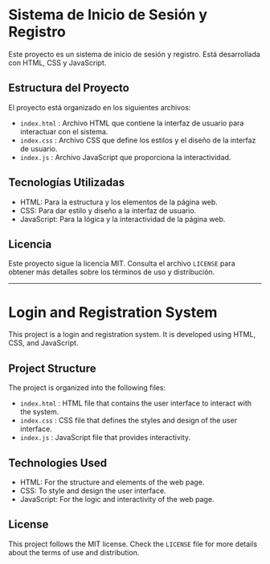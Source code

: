 # Sistema de Inicio de Sesión y Registro

Este proyecto es un sistema de inicio de sesión y registro.
Está desarrollada con HTML, CSS y JavaScript.


## Estructura del Proyecto

El proyecto está organizado en los siguientes archivos:

- `index.html` : Archivo HTML que contiene la interfaz de usuario para interactuar con el sistema.
- `index.css` : Archivo CSS que define los estilos y el diseño de la interfaz de usuario.
- `index.js` : Archivo JavaScript que proporciona la interactividad.


## Tecnologías Utilizadas

- HTML: Para la estructura y los elementos de la página web.
- CSS: Para dar estilo y diseño a la interfaz de usuario.
- JavaScript: Para la lógica y la interactividad de la página web.


## Licencia
Este proyecto sigue la licencia MIT. Consulta el archivo `LICENSE` para obtener más detalles sobre los términos de uso y distribución.


------------------------------


# Login and Registration System

This project is a login and registration system.
It is developed using HTML, CSS, and JavaScript.


## Project Structure

The project is organized into the following files:

- `index.html` : HTML file that contains the user interface to interact with the system.
- `index.css` : CSS file that defines the styles and design of the user interface.
- `index.js` : JavaScript file that provides interactivity.


## Technologies Used

- HTML: For the structure and elements of the web page.
- CSS: To style and design the user interface.
- JavaScript: For the logic and interactivity of the web page.


## License

This project follows the MIT license. Check the `LICENSE` file for more details about the terms of use and distribution.
